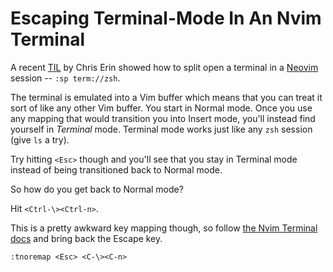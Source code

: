 # Escaping Terminal-Mode In An Nvim Terminal

A recent
[TIL](https://til.hashrocket.com/posts/iity78ly38-open-a-zsh-terminal-in-a-split-window-in-neovim)
by Chris Erin showed how to split open a terminal in a
[Neovim](https://neovim.io/) session -- `:sp term://zsh`.

The terminal is emulated into a Vim buffer which means that you can treat it
sort of like any other Vim buffer. You start in Normal mode. Once you use
any mapping that would transition you into Insert mode, you'll instead find
yourself in _Terminal_ mode. Terminal mode works just like any `zsh`
session (give `ls` a try).

Try hitting `<Esc>` though and you'll see that you stay in Terminal mode
instead of being transitioned back to Normal mode.

So how do you get back to Normal mode?

Hit `<Ctrl-\><Ctrl-n>`.

This is a pretty awkward key mapping though, so follow [the Nvim Terminal
docs](https://neovim.io/doc/user/nvim_terminal_emulator.html) and bring back
the Escape key.

```vimscript
:tnoremap <Esc> <C-\><C-n>
```
